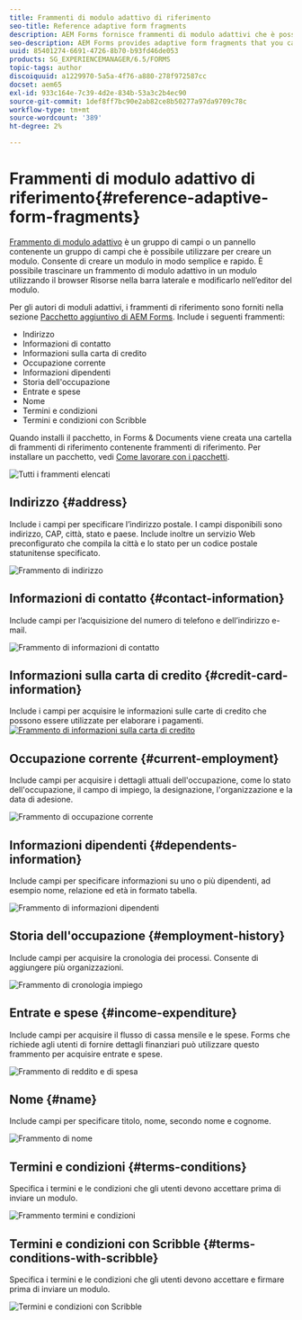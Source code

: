 ```yaml
---
title: Frammenti di modulo adattivo di riferimento
seo-title: Reference adaptive form fragments
description: AEM Forms fornisce frammenti di modulo adattivi che è possibile utilizzare come risorse per creare rapidamente un modulo.
seo-description: AEM Forms provides adaptive form fragments that you can use as assets to create a form quickly.
uuid: 85401274-6691-4726-8b70-b93fd46de053
products: SG_EXPERIENCEMANAGER/6.5/FORMS
topic-tags: author
discoiquuid: a1229970-5a5a-4f76-a880-278f972587cc
docset: aem65
exl-id: 933c164e-7c39-4d2e-834b-53a3c2b4ec90
source-git-commit: 1def8ff7bc90e2ab82ce8b50277a97da9709c78c
workflow-type: tm+mt
source-wordcount: '389'
ht-degree: 2%

---
```


# Frammenti di modulo adattivo di riferimento{#reference-adaptive-form-fragments}

[Frammento di modulo adattivo](../../forms/using/adaptive-form-fragments.md) è un gruppo di campi o un pannello contenente un gruppo di campi che è possibile utilizzare per creare un modulo. Consente di creare un modulo in modo semplice e rapido. È possibile trascinare un frammento di modulo adattivo in un modulo utilizzando il browser Risorse nella barra laterale e modificarlo nell’editor del modulo.

Per gli autori di moduli adattivi, i frammenti di riferimento sono forniti nella sezione [Pacchetto aggiuntivo di AEM Forms](https://experienceleague.adobe.com/docs/experience-manager-release-information/aem-release-updates/forms-updates/aem-forms-releases.html?lang=en). Include i seguenti frammenti:

* Indirizzo
* Informazioni di contatto
* Informazioni sulla carta di credito
* Occupazione corrente
* Informazioni dipendenti
* Storia dell&#39;occupazione
* Entrate e spese
* Nome
* Termini e condizioni
* Termini e condizioni con Scribble

Quando installi il pacchetto, in Forms &amp; Documents viene creata una cartella di frammenti di riferimento contenente frammenti di riferimento. Per installare un pacchetto, vedi [Come lavorare con i pacchetti](/help/sites-administering/package-manager.md).

![Tutti i frammenti elencati](assets/ootb-frags.png)

## Indirizzo {#address}

Include i campi per specificare l’indirizzo postale. I campi disponibili sono indirizzo, CAP, città, stato e paese. Include inoltre un servizio Web preconfigurato che compila la città e lo stato per un codice postale statunitense specificato.

![Frammento di indirizzo](assets/address.png)

<!--[Click to enlarge

](assets/address-1.png)-->

## Informazioni di contatto {#contact-information}

Include campi per l’acquisizione del numero di telefono e dell’indirizzo e-mail.

![Frammento di informazioni di contatto](assets/contact-info.png)

<!--[Click to enlarge

](assets/contact-info-1.png)-->

## Informazioni sulla carta di credito {#credit-card-information}

Include i campi per acquisire le informazioni sulle carte di credito che possono essere utilizzate per elaborare i pagamenti.
[ ![Frammento di informazioni sulla carta di credito](assets/cc-info.png)](assets/cc-info-1.png)

## Occupazione corrente {#current-employment}

Include campi per acquisire i dettagli attuali dell&#39;occupazione, come lo stato dell&#39;occupazione, il campo di impiego, la designazione, l&#39;organizzazione e la data di adesione.

![Frammento di occupazione corrente](assets/current-emp.png)

<!--[Click to enlarge

](assets/current-emp-1.png)-->

## Informazioni dipendenti {#dependents-information}

Include campi per specificare informazioni su uno o più dipendenti, ad esempio nome, relazione ed età in formato tabella.

![Frammento di informazioni dipendenti](assets/dependents-info.png)

<!--[Click to enlarge

](assets/dependents-info-1.png)-->

## Storia dell&#39;occupazione {#employment-history}

Include campi per acquisire la cronologia dei processi. Consente di aggiungere più organizzazioni.

![Frammento di cronologia impiego](assets/emp-history.png)

<!--[Click to enlarge

](assets/emp-history-1.png)-->

## Entrate e spese {#income-expenditure}

Include campi per acquisire il flusso di cassa mensile e le spese. Forms che richiede agli utenti di fornire dettagli finanziari può utilizzare questo frammento per acquisire entrate e spese.

![Frammento di reddito e di spesa](assets/income.png)

<!--[Click to enlarge

](assets/income-1.png)-->

## Nome {#name}

Include campi per specificare titolo, nome, secondo nome e cognome.

![Frammento di nome](assets/name.png)

<!--[Click to enlarge

](assets/name-1.png)-->

## Termini e condizioni {#terms-conditions}

Specifica i termini e le condizioni che gli utenti devono accettare prima di inviare un modulo.

![Frammento termini e condizioni](assets/tnc.png)

<!--[Click to enlarge

](assets/tnc-1.png)-->

## Termini e condizioni con Scribble {#terms-conditions-with-scribble}

Specifica i termini e le condizioni che gli utenti devono accettare e firmare prima di inviare un modulo.

![Termini e condizioni con Scribble](assets/tnc-scribble.png)

<!--[Click to enlarge

](assets/tnc-scribble-1.png)-->
